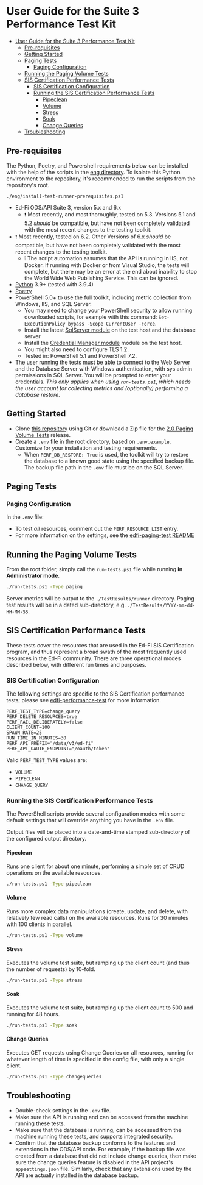 # User Guide for the Suite 3 Performance Test Kit

- [User Guide for the Suite 3 Performance Test Kit](#user-guide-for-the-suite-3-performance-test-kit)
  - [Pre-requisites](#pre-requisites)
  - [Getting Started](#getting-started)
  - [Paging Tests](#paging-tests)
    - [Paging Configuration](#paging-configuration)
  - [Running the Paging Volume Tests](#running-the-paging-volume-tests)
  - [SIS Certification Performance Tests](#sis-certification-performance-tests)
    - [SIS Certification Configuration](#sis-certification-configuration)
    - [Running the SIS Certification Performance Tests](#running-the-sis-certification-performance-tests)
      - [Pipeclean](#pipeclean)
      - [Volume](#volume)
      - [Stress](#stress)
      - [Soak](#soak)
      - [Change Queries](#change-queries)
  - [Troubleshooting](#troubleshooting)

## Pre-requisites

The Python, Poetry, and Powershell requirements below can be installed with
the help of the scripts in the [eng directory](../eng). To isolate this Python
environment to the repository, it's recommended to run the scripts from the
repository's root.

```pwsh
./eng/install-test-runner-prerequisites.ps1
```

* Ed-Fi ODS/API Suite 3, version 5.x and 6.x
  * ❗ Most recently, and most thoroughly, tested on 5.3. Versions 5.1 and 5.2
    _should_ be compatible, but have not been completely validated with the most
    recent changes to the testing toolkit.
* ❗ Most recently, tested on 6.2. Other Versions of 6.x
    _should_ be compatible, but have not been completely validated with the most
    recent changes to the testing toolkit.
  * ❕ The script automation assumes that the API is running in IIS, not Docker.
    If running with Docker or from Visual Studio, the tests will complete, but
    there may be an error at the end about inability to stop the World Wide Web
    Publishing Service. This can be ignored.
* [Python](https://www.python.org/) 3.9+ (tested with 3.9.4)
* [Poetry](https://python-poetry.org/)
* PowerShell 5.0+ to use the full toolkit, including metric collection from
  Windows, IIS, and SQL Server.
  * You may need to change your PowerShell security to allow running downloaded
    scripts, for example with this command: `Set-ExecutionPolicy bypass -Scope
    CurrentUser -Force`.
  * Install the latest [SqlServer
    module](https://www.powershellgallery.com/packages/Sqlserver) on the
    test host and the database server
  * Install the [Credential Manager
    module](https://www.powershellgallery.com/packages/CredentialManager/2.0)
    module on the test host.
  * You might also need to configure TLS 1.2.
  * Tested in: PowerShell 5.1 and PowerShell 7.2.
* The user running the tests must be able to connect to the Web Server and the
  Database Server with Windows authentication, with sys admin permissions in SQL
  Server. You will be prompted to enter your credentials. _This only applies
  when using `run-tests.ps1`, which needs the user account for collecting
  metrics and (optionally) performing a database restore_.

## Getting Started

* Clone [this
  repository](https://github.com/Ed-Fi-Exchange-OSS/Suite-3-Performance-Testing)
  using Git or download a Zip file for the [2.0 Paging Volume
  Tests](https://github.com/Ed-Fi-Exchange-OSS/Suite-3-Performance-Testing/releases)
  release.
* Create a `.env` file in the root directory, based on `.env.example`. Customize
  for your installation and testing requirements.
  * When `PERF_DB_RESTORE: True` is used, the toolkit will try to restore the
    database to a known good state using the specified backup file. The backup
    file path in the `.env` file must be on the SQL Server.

## Paging Tests

### Paging Configuration

In the `.env` file:

* To test _all_ resources, comment out the `PERF_RESOURCE_LIST` entry.
* For more information on the settings, see the [edfi-paging-test
    README](../src/edfi-paging-test/README.md)

## Running the Paging Volume Tests

From the root folder, simply call the `run-tests.ps1` file while running **in
Administrator mode**.

```bash
./run-tests.ps1 -Type paging
```

Server metrics will be output to the `./TestResults/runner` directory. Paging
test results will be in a dated sub-directory, e.g.
`./TestResults/YYYY-mm-dd-HH-MM-SS`.

## SIS Certification Performance Tests

These tests cover the resources that are used in the Ed-Fi SIS Certification
program, and thus represent a broad swath of the most frequently used resources
in the Ed-Fi community. There are three operational modes described below, with
different run times and purposes.

### SIS Certification Configuration

The following settings are specific to the SIS Certification performance tests;
please see [edfi-performance-test](../src/edfi-performance-test/) for more information.

```none
PERF_TEST_TYPE=change_query
PERF_DELETE_RESOURCES=true
PERF_FAIL_DELIBERATELY=false
CLIENT_COUNT=100
SPAWN_RATE=25
RUN_TIME_IN_MINUTES=30
PERF_API_PREFIX="/data/v3/ed-fi"
PERF_API_OAUTH_ENDPOINT="/oauth/token"
```

Valid `PERF_TEST_TYPE` values are:

* `VOLUME`
* `PIPECLEAN`
* `CHANGE_QUERY`

### Running the SIS Certification Performance Tests

The PowerShell scripts provide several configuration modes with some default
settings that will override anything you have in the `.env` file.

Output files will be placed into a date-and-time stamped sub-directory of the
configured output directory.

#### Pipeclean

Runs one client for about one minute, performing a simple set of CRUD operations
on the available resources.

```bash
./run-tests.ps1 -Type pipeclean
```

#### Volume

Runs more complex data manipulations (create, update, and delete, with
relatively few read calls) on the available resources. Runs for 30 minutes with
100 clients in parallel.

```bash
./run-tests.ps1 -Type volume
```

#### Stress

Executes the volume test suite, but ramping up the client count (and thus the
number of requests) by 10-fold.

```bash
./run-tests.ps1 -Type stress
```

#### Soak

Executes the volume test suite, but ramping up the client count to 500 and
running for 48 hours.

```bash
./run-tests.ps1 -Type soak
```

#### Change Queries

Executes GET requests using Change Queries on all resources, running for
whatever length of time is specified in the config file, with only a single
client.

```bash
./run-tests.ps1 -Type changequeries
```

## Troubleshooting

* Double-check settings in the `.env` file.
* Make sure the API is running and can be accessed from the machine running
  these tests.
* Make sure that the database is running, can be accessed from the machine
  running these tests, and supports integrated security.
* Confirm that the database backup conforms to the features and extensions in
  the ODS/API code. For example, if the backup file was created from a database
  that did not include change queries, then make sure the change queries feature
  is disabled in the API project's `appsettings.json` file. Similarly, check
  that any extensions used by the API are actually installed in the database
  backup.
